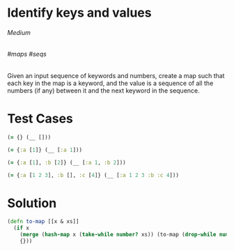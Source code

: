 # Identify keys and values

###### Medium
###### #maps #seqs

Given an input sequence of keywords and numbers, create a map such that each key in the map is a keyword, and the value is a sequence of all the numbers (if any) between it and the next keyword in the sequence.

# Test Cases
```clojure
(= {} (__ []))
```
```clojure
(= {:a [1]} (__ [:a 1]))
```
```clojure
(= {:a [1], :b [2]} (__ [:a 1, :b 2]))
```
```clojure
(= {:a [1 2 3], :b [], :c [4]} (__ [:a 1 2 3 :b :c 4]))
```

# Solution
```clojure
(defn to-map [[x & xs]]
  (if x
    (merge (hash-map x (take-while number? xs)) (to-map (drop-while number? xs)))
    {}))

```

